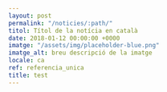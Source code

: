 ```yaml
---
layout: post
permalink: "/noticies/:path/"
titol: Títol de la notícia en català
date: 2018-01-12 00:00:00 +0000
imatge: "/assets/img/placeholder-blue.png"
imatge_alt: breu descripció de la imatge
locale: ca
ref: referencia_unica
title: test
---
```

